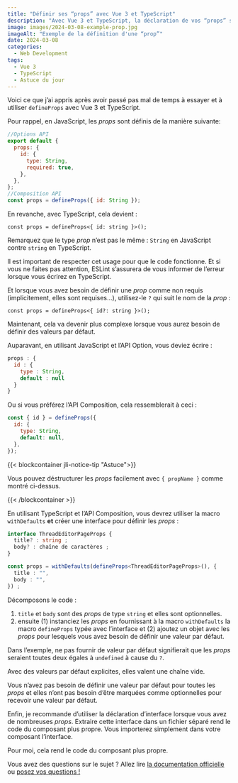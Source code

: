 ```yaml
---
title: "Définir ses “props” avec Vue 3 et TypeScript"
description: "Avec Vue 3 et TypeScript, la déclaration de vos “props” s’écrit assez différemment et n’est peut-être pas intuitive si vous ne connaissez pas TypeScript. Laissez-moi vous expliquer en détail."
image: images/2024-03-08-example-prop.jpg
imageAlt: "Exemple de la définition d'une “prop”"
date: 2024-03-08
categories:
  - Web Development
tags:
  - Vue 3
  - TypeScript
  - Astuce du jour
---
```


Voici ce que j’ai appris après avoir passé pas mal de temps à essayer et à utiliser `defineProps` avec Vue 3 et TypeScript.

Pour rappel, en JavaScript, les _props_ sont définis de la manière suivante:

```javascript
//Options API
export default {
  props: {
    id: {
      type: String,
      required: true,
    },
  },
};
//Composition API
const props = defineProps({ id: String });
```

En revanche, avec TypeScript, cela devient :

```tsx
const props = defineProps<{ id: string }>();
```

Remarquez que le type _prop_ n’est pas le même : `String` en JavaScript contre `string` en TypeScript.

Il est important de respecter cet usage pour que le code fonctionne. Et si vous ne faites pas attention, ESLint s’assurera de vous informer de l’erreur lorsque vous écrirez en TypeScript.

Et lorsque vous avez besoin de définir une _prop_ comme non requis (implicitement, elles sont requises…), utilisez-le `?` qui suit le nom de la _prop_ :

```tsx
const props = defineProps<{ id?: string }>();
```

Maintenant, cela va devenir plus complexe lorsque vous aurez besoin de définir des valeurs par défaut.

Auparavant, en utilisant JavaScript et l’API Option, vous deviez écrire :

```javascript
props : {
  id : {
    type : String,
    default : null
  }
}
```

Ou si vous préférez l’API Composition, cela ressemblerait à ceci :

```javascript
const { id } = defineProps({
  id: {
    type: String,
    default: null,
  },
});
```

{{< blockcontainer jli-notice-tip "Astuce">}}

Vous pouvez déstructurer les _props_ facilement avec `{ propName }` comme montré ci-dessus.

{{< /blockcontainer >}}

En utilisant TypeScript et l’API Composition, vous devrez utiliser la macro `withDefaults` **et** créer une interface pour définir les _props_ :

```typescript
interface ThreadEditorPageProps {
  title? : string ;
  body? : chaîne de caractères ;
}

const props = withDefaults(defineProps<ThreadEditorPageProps>(), {
  title : "",
  body : "",
}) ;
```

Décomposons le code :

1. `title` et `body` sont des _props_ de type `string` et elles sont optionnelles.
2. ensuite (1) instanciez les _props_ en fournissant à la macro `withDefaults` la macro `defineProps` typée avec l’interface et (2) ajoutez un objet avec les _props_ pour lesquels vous avez besoin de définir une valeur par défaut.

Dans l’exemple, ne pas fournir de valeur par défaut signifierait que les _props_ seraient toutes deux égales à `undefined` à cause du `?`.

Avec des valeurs par défaut explicites, elles valent une chaîne vide.

Vous n’avez pas besoin de définir une valeur par défaut pour toutes les _props_ et elles n’ont pas besoin d’être marquées comme optionnelles pour recevoir une valeur par défaut.

Enfin, je recommande d’utiliser la déclaration d’interface lorsque vous avez de nombreuses _props_. Extraire cette interface dans un fichier séparé rend le code du composant plus propre. Vous importerez simplement dans votre composant l’interface.

Pour moi, cela rend le code du composant plus propre.

Vous avez des questions sur le sujet ? Allez lire [la documentation officielle](https://vuejs.org/api/sfc-script-setup.html#defineprops-defineemits) ou [posez vos questions !](../../../page/contactez-moi/index.md)

